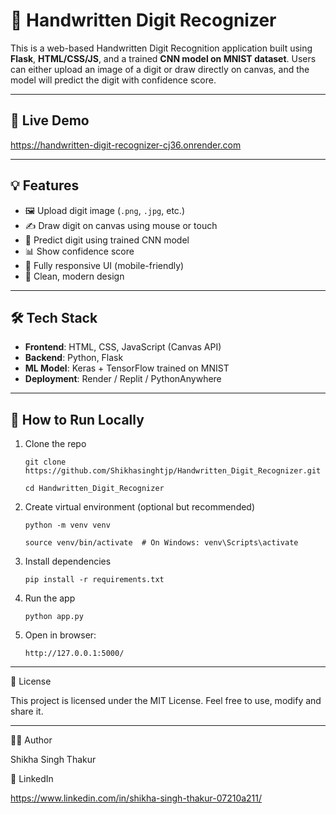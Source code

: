# 🧠 Handwritten Digit Recognizer

This is a web-based Handwritten Digit Recognition application built using **Flask**, **HTML/CSS/JS**,
and a trained **CNN model on MNIST dataset**. Users can either upload an image of a digit or draw directly on canvas,
and the model will predict the digit with confidence score.

---

## 🚀 Live Demo
 
https://handwritten-digit-recognizer-cj36.onrender.com


---

## 💡 Features

- 🖼 Upload digit image (`.png`, `.jpg`, etc.)
- ✍️ Draw digit on canvas using mouse or touch
- 🧠 Predict digit using trained CNN model
- 📊 Show confidence score
- 📱 Fully responsive UI (mobile-friendly)
- 🎨 Clean, modern design

---

## 🛠️ Tech Stack

- **Frontend**: HTML, CSS, JavaScript (Canvas API)
- **Backend**: Python, Flask
- **ML Model**: Keras + TensorFlow trained on MNIST
- **Deployment**: Render / Replit / PythonAnywhere

---

## 🧪 How to Run Locally

1. Clone the repo
  
       git clone https://github.com/Shikhasinghtjp/Handwritten_Digit_Recognizer.git
   
       cd Handwritten_Digit_Recognizer

2. Create virtual environment (optional but recommended)

       python -m venv venv
   
       source venv/bin/activate  # On Windows: venv\Scripts\activate
   
3.  Install dependencies

        pip install -r requirements.txt

4.  Run the app
  
        python app.py

5. Open in browser:

       http://127.0.0.1:5000/

---

📝 License

This project is licensed under the MIT License.
Feel free to use, modify and share it.

---

🙋‍♀️ Author

Shikha Singh Thakur

📧 LinkedIn

https://www.linkedin.com/in/shikha-singh-thakur-07210a211/


